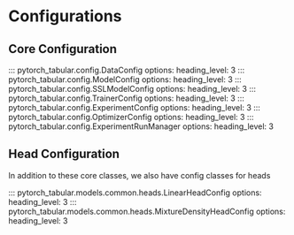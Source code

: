 # Configurations

## Core Configuration

::: pytorch_tabular.config.DataConfig
    options:
            heading_level: 3
::: pytorch_tabular.config.ModelConfig
    options:
            heading_level: 3
::: pytorch_tabular.config.SSLModelConfig
    options:
            heading_level: 3
::: pytorch_tabular.config.TrainerConfig
    options:
            heading_level: 3
::: pytorch_tabular.config.ExperimentConfig
    options:
            heading_level: 3
::: pytorch_tabular.config.OptimizerConfig
    options:
            heading_level: 3
::: pytorch_tabular.config.ExperimentRunManager
    options:
            heading_level: 3

## Head Configuration  

In addition to these core classes, we also have config classes for heads

::: pytorch_tabular.models.common.heads.LinearHeadConfig
    options:
            heading_level: 3
::: pytorch_tabular.models.common.heads.MixtureDensityHeadConfig
    options:
            heading_level: 3
